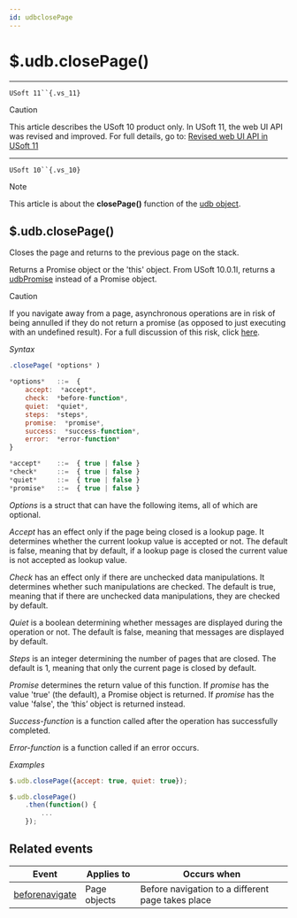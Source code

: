 ```yaml
---
id: udbclosePage
---
```


# $.udb.closePage()



----

`USoft 11``{.vs_11}`

> [!CAUTION]
> This article describes the USoft 10 product only.
> In USoft 11, the web UI API was revised and improved. For full details, go to:
> [Revised web UI API in USoft 11](/docs/Web%20and%20app%20UIs/UDB%20udb/Revised%20web%20UI%20API%20in%20USoft%2011.md)

----

`USoft 10``{.vs_10}`

> [!NOTE]
> This article is about the **closePage()** function of the [udb object](/docs/Web%20and%20app%20UIs/UDB%20udb).

## **$.udb.closePage()**

Closes the page and returns to the previous page on the stack.

Returns a Promise object or the 'this' object. From USoft 10.0.1I, returns a [udbPromise](/docs/Web%20and%20app%20UIs/JavaScript/Promises%20for%20asynchronous%20Javascript.md) instead of a Promise object.

> [!CAUTION]
> If you navigate away from a page, asynchronous operations are in risk of being annulled if they do not return a promise (as opposed to just executing with an undefined result). For a full discussion of this risk, click [here]().

*Syntax*

```js
.closePage( *options* )

*options*   ::=  {
    accept:  *accept*,
    check:  *before-function*,
    quiet:  *quiet*,
    steps:  *steps*,
    promise:  *promise*,
    success:  *success-function*,
    error:  *error-function*
}

*accept*    ::=  { true | false }
*check*     ::=  { true | false }
*quiet*     ::=  { true | false }
*promise*   ::=  { true | false }
```

*Options* is a struct that can have the following items, all of which are optional.

*Accept* has an effect only if the page being closed is a lookup page. It determines whether the current lookup value is accepted or not. The default is false, meaning that by default, if a lookup page is closed the current value is not accepted as lookup value.

*Check* has an effect only if there are unchecked data manipulations. It determines whether such manipulations are checked. The default is true, meaning that if there are unchecked data manipulations, they are checked by default.

*Quiet* is a boolean determining whether messages are displayed during the operation or not. The default is false, meaning that messages are displayed by default.

*Steps* is an integer determining the number of pages that are closed. The default is 1, meaning that only the current page is closed by default.

*Promise* determines the return value of this function. If *promise* has the value 'true' (the default), a Promise object is returned. If *promise* has the value 'false', the ‘this’ object is returned instead.

*Success-function* is a function called after the operation has successfully completed.

*Error-function* is a function called if an error occurs.

*Examples*

```js
$.udb.closePage({accept: true, quiet: true});
```

```js
$.udb.closePage()
    .then(function() {
        ...
    });
```

## Related events

|**Event**|**Applies to**|**Occurs when**|
|--------|--------|--------|
|[beforenavigate](/docs/Web%20and%20app%20UIs/UDB%20Events/beforenavigate.md)|Page objects|Before navigation to a different page takes place|



 